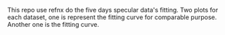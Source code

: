 This repo use refnx do the five days specular data's fitting. Two plots for each dataset, one is represent the fitting curve for comparable purpose. Another one is the fitting curve.
